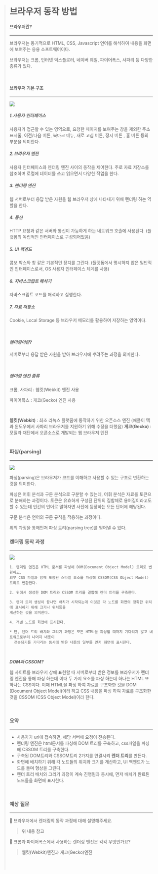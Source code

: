 > # 브라우저 동작 방법
>
> #### 브라우저란?
>
> ---
>
> 브라우저는 동기적으로 HTML, CSS, Javascript 언어를 해석하여 내용을 화면에 보여주는 응용 소프트웨어이다.
>
> 브라우저는 크롬, 인터넷 익스플로러, 네이버 웨일, 파이어폭스, 사파리 등 다양한 종류가 있다.
>
> <br>
>
> #### 브라우저 기본 구조
>
> ---
>
> <img src="https://d2.naver.com/content/images/2015/06/helloworld-59361-1.png">
>
> <br>
>
> ##### 1.사용자 인터페이스
>
> 사용자가 접근할 수 있는 영역으로, 요청한 페이지를 보여주는 창을 제외한 주소 표시줄, 이전/다음 버튼, 북마크 메뉴, 새로 고침 버튼, 정지 버튼 , 홈 버튼 등의 부분을 의미한다.
>
> ##### 2.브라우저 엔진
>
> 사용자 인터페이스와 렌더링 엔진 사이의 동작을 제어한다. 
> 주로 자료 저장소를 참조하며 로컬에 데이터를 쓰고 읽으면서 다양한 작업을 한다. 
>
> ##### 3. 렌더링 엔진
>
> 웹 서버로부터 응답 받은 자원을 웹 브라우저 상에 나타내기 위해 렌더링 하는 역할을 한다.
>
> ##### 4. 통신
>
> HTTP 요청과 같은 서버와 통신이 가능하게 하는 네트워크 호출에 사용된다. 
> (플랫폼의 독립적인 인터페이스로 구성되어있음)
>
> ##### 5. UI 백엔드
>
> 콤보 박스와 창 같은 기본적인 장치를 그린다. 
> (플랫폼에서 명시하지 않은 일반적인 인터페이스로서, OS 사용자 인터페이스 체계를 사용)
>
> ##### 6. 자바스크립트 해석기
>
> 자바스크립트 코드를 해석하고 실행한다.
>
> ##### 7. 자료 저장소
>
> Cookie, Local Storage 등 브라우저 메모리를 활용하여 저장하는 영역이다.
>
> <br>
>
> #### ***렌더링이란?***
>
> 서버로부터 응답 받은 자원을 받아 브라우저에 뿌려주는 과정을 의미한다.
>
> <br>
>
> ##### 렌더링 엔진 종류
>
> 크롬, 사파리 : 웹킷(Webkit) 엔진 사용
>
> 파이어폭스 : 게코(Gecko) 엔진 사용
>
> <br>
>
> **웹킷(Webkit)** : 최초 리눅스 플랫폼에 동작하기 위한 오픈소스 엔진
> (애플이 맥과 윈도우에서 사파리 브라우저를 지원하기 위해 수정을 더했음)
> **게코(Gecko)** : 모질라 재단에서 오픈소스로 개발되는 웹 브라우저 엔진
> <br>
> <br>
>
> ### 파싱(parsing)
>
> ---
>
> <img src="https://d2.naver.com/content/images/2015/06/helloworld-59361-6.png">
>
> 파싱(parsing)은 브라우저가 코드를 이해하고 사용할 수 있는 구조로 변환하는 것을 의미한다. 
>
> 파싱은 어휘 분석과 구문 분석으로 구분할 수 있는데, 어휘 분석은 자료를 토큰으로 분해하는 과정이다. 토큰은 유효하게 구성된 단위의 집합체로 용어집이라고도 할 수 있는데 인간의 언어로 말하자면 사전에 등장하는 모든 단어에 해당된다.
>
> 구문 분석은 언어의 구문 규칙을 적용하는 과정이다.
>
> 위의 과정을 통해먼저  파싱 트리(parsing tree)를 얻어낼 수 있다.
> <br>
>
> ### 렌더링 동작 과정
>
> ---
>
> <img src="https://d2.naver.com/content/images/2015/06/helloworld-59361-2.png">
>
> <br>
>
> ```
> 1. 렌더링 엔진은 HTML 문서를 파싱해 DOM(Document Object Model) 트리로 변환하고, 
> 외부 CSS 파일과 함께 포함된 스타일 요소를 파싱해 CSSOM(CSS Object Model) 트리로 변환한다. 
> 
> 2. 위에서 생성한 DOM 트리와 CSSOM 트리를 결합해 렌더 트리를 구축한다.
> 
> 3. 렌더 트리 생성이 끝나면 배치가 시작되는데 이것은 각 노드를 화면의 정확한 위치에 표시하기 위해 크기나 위치등을 
> 계산하는 것을 의미한다.
> 
> 4. 개별 노드를 화면에 표시한다. 
> 
> * 단, 렌더 트리 배치와 그리기 과정은 모든 HTML을 파싱할 때까지 기다리지 않고 네트워크로부터 나머지 내용이 
>   전송되기를 기다리는 동시에 받은 내용의 일부를 먼저 화면에 표시한다.
> ```
>
> <br>
>
> ***DOM과 CSSOM?***
>
> 웹 사이트를 브라우저 상에 표현할 때 서버로부터 받은 정보를 브라우저가 렌더링 엔진을 통해 파싱 하는데 이때 두 가지 요소를 파싱 하는데 하나는 HTML 또 하나는 CSS이다. 
> 이때 HTML을 파싱 하여 자료를 구조화한 것을 DOM (Document Object Model)이라 하고 CSS 내용을 파싱 하여 자료를 구조화한 것을 CSSOM (CSS Object Model)이라 한다.
>
> <br>
>
> 
>
> ### 요약
>
> ---
>
> - 사용자가 url에 접속하면, 해당 서버에 요청이 전송된다.
> - 렌더링 엔진은 html문서를 파싱해 DOM 트리를 구축하고, css파일을 파싱해 CSSOM 트리를 구축한다.
> - 구축된 DOM트리와 CSSOM트리 2가지를 연결시켜 **렌더 트리**를 만든다.
> - 화면에 배치하기 위해 각 노드들의 위치와 크기를 계산하고, UI 백엔드가 노드를 돌며 형상을 그린다.
> - 렌더 트리 배치와 그리기 과정이 계속 진행됨과 동시에, 먼저 배치가 완료된 노드들을 화면에 표시한다.
>
> <br>
>
> ### 예상 질문
>
> ---
>
> 📌 브라우저에서 렌더링의 동작 과정에 대해 설명해주세요.
> > 위 내용 참고
>
> 📌 크롬과 파이어폭스에서 사용하는 렌더링 엔진은 각각 무엇인가요?
> > 웹킷(Webkit)엔진과 게코(Gecko)엔진
>
> <br>
>
> <br>